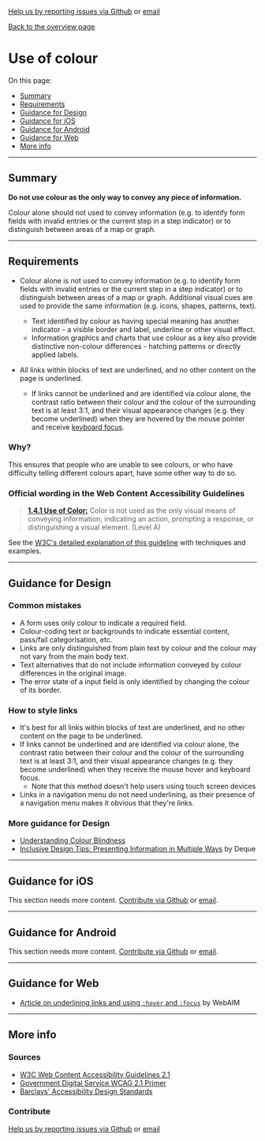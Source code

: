 [Help us by reporting issues via Github](https://github.com/theappbusiness/accessibility-guidelines) or [email](mailto:jeanfrancois@theappbusiness.com)

[Back to the overview page](./../README.md)

# Use of colour

On this page:
* [Summary](#summary)
* [Requirements](#requirements)
* [Guidance for Design](#guidance-for-design)
* [Guidance for iOS](#guidance-for-ios)
* [Guidance for Android](#guidance-for-android)
* [Guidance for Web](#guidance-for-web)
* [More info](#more-info)

---

## Summary

**Do not use colour as the only way to convey any piece of information.**

Colour alone should not used to convey information (e.g. to identify form fields with invalid entries or the current step in a step indicator) or to distinguish between areas of a map or graph.

---

## Requirements

* Colour alone is not used to convey information (e.g. to identify form fields with invalid entries or the current step in a step indicator) or to distinguish between areas of a map or graph. Additional visual cues are used to provide the same information (e.g. icons, shapes, patterns, text).
  * Text identified by colour as having special meaning has another indicator - a visible border and label, underline or other visual effect.
  * Information graphics and charts that use colour as a key also provide distinctive non-colour differences - hatching patterns or directly applied labels.

* All links within blocks of text are underlined, and no other content on the page is underlined.
  * If links cannot be underlined and are identified via colour alone, the contrast ratio between their colour and the colour of the surrounding text is at least 3:1, and their visual appearance changes (e.g. they become underlined) when they are hovered by the mouse pointer and receive [keyboard focus](./definitions.md#keyboard-focus).

### Why?

This ensures that people who are unable to see colours, or who have difficulty telling different colours apart, have some other way to do so.

### Official wording in the Web Content Accessibility Guidelines

> [**1.4.1 Use of Color:**](https://www.w3.org/TR/UNDERSTANDING-WCAG20/visual-audio-contrast-without-color.html) Color is not used as the only visual means of conveying information, indicating an action, prompting a response, or distinguishing a visual element. (Level A)

See the [W3C's detailed explanation of this guideline](https://www.w3.org/TR/UNDERSTANDING-WCAG20/visual-audio-contrast-without-color.html) with techniques and examples.

---

## Guidance for Design

### Common mistakes

* A form uses only colour to indicate a required field.
* Colour-coding text or backgrounds to indicate essential content, pass/fail categorisation, etc.
* Links are only distinguished from plain text by colour and the colour may not vary from the main body text.
* Text alternatives that do not include information conveyed by colour differences in the original image.
* The error state of a input field is only identified by changing the colour of its border.

### How to style links

* It's best for all links within blocks of text are underlined, and no other content on the page to be underlined.
* If links cannot be underlined and are identified via colour alone, the contrast ratio between their colour and the colour of the surrounding text is at least 3:1, and their visual appearance changes (e.g. they become underlined) when they receive the mouse hover and keyboard focus.
  * Note that this method doesn't help users using touch screen devices
* Links in a navigation menu do not need underlining, as their presence of a navigation menu makes it obvious that they're links.

### More guidance for Design

* [Understanding Colour Blindness](https://webaim.org/articles/visual/colorblind)
* [Inclusive Design Tips: Presenting Information in Multiple Ways](https://www.deque.com/blog/inclusive-design-tips-presenting-information-multiple-ways/) by Deque

---

## Guidance for iOS

This section needs more content. [Contribute via Github](https://github.com/theappbusiness/accessibility-guidelines/) or [email](mailto:kane.cheshire@theappbusiness.com).

---

## Guidance for Android

This section needs more content. [Contribute via Github](https://github.com/theappbusiness/accessibility-guidelines/) or [email](mailto:jeanfrancois@theappbusiness.com).

---

## Guidance for Web

* [Article on underlining links and using `:hover` and `:focus`](https://webaim.org/techniques/hypertext/link_text#underlining) by WebAIM

---

## More info

### Sources

* [W3C Web Content Accessibility Guidelines 2.1](https://www.w3.org/TR/WCAG21/)
* [Government Digital Service WCAG 2.1 Primer](https://alphagov.github.io/wcag-primer/)
* [Barclays' Accessibility Design Standards](https://home.barclays/who-we-are/our-suppliers/our-requirements-of-external-suppliers/)

### Contribute

[Help us by reporting issues via Github](https://github.com/theappbusiness/accessibility-guidelines) or [email](mailto:jeanfrancois@theappbusiness.com)